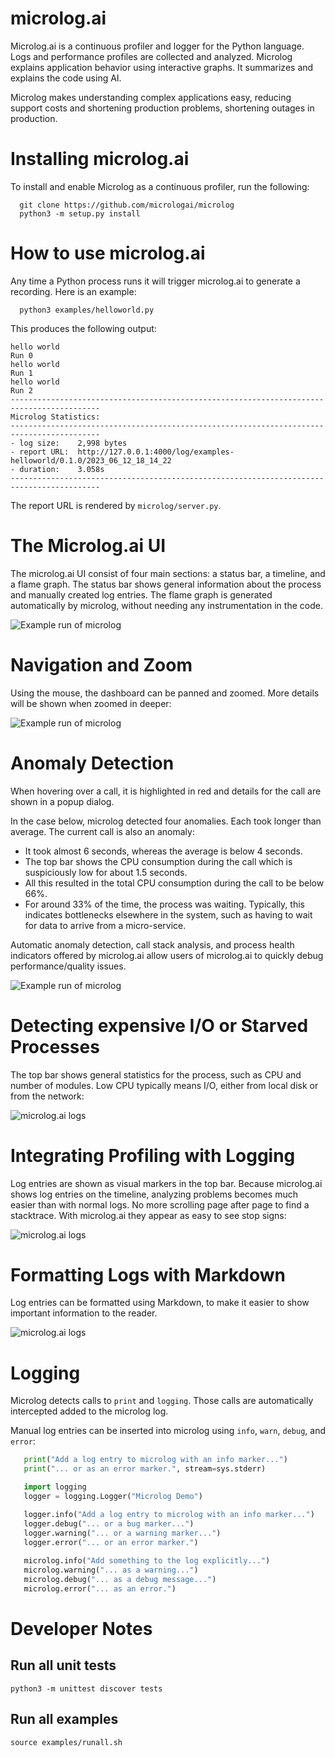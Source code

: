 # microlog.ai

Microlog.ai is a continuous profiler and logger for the Python language.
Logs and performance profiles are collected and analyzed.
Microlog explains application behavior using interactive graphs.
It summarizes and explains the code using AI.

Microlog makes understanding complex applications easy, reducing support costs
and shortening production problems, shortening outages in production.

# Installing microlog.ai

To install and enable Microlog as a continuous profiler, run the following:

```
  git clone https://github.com/micrologai/microlog
  python3 -m setup.py install
```

# How to use microlog.ai

Any time a Python process runs it will trigger microlog.ai to generate a recording. Here is an example:

```
  python3 examples/helloworld.py
```

This produces the following output:

```
hello world
Run 0
hello world
Run 1
hello world
Run 2
------------------------------------------------------------------------------------------
Microlog Statistics:
------------------------------------------------------------------------------------------
- log size:    2,998 bytes
- report URL:  http://127.0.0.1:4000/log/examples-helloworld/0.1.0/2023_06_12_18_14_22
- duration:    3.058s
------------------------------------------------------------------------------------------
```

The report URL is rendered by `microlog/server.py`.

# The Microlog.ai UI 

The microlog.ai UI consist of four main sections: a status bar, a timeline, and a flame graph. The status bar shows general information about the process and manually created log entries. The flame graph is generated automatically by microlog, without needing any instrumentation in the code. 

![Example run of microlog](images/overview.png)

# Navigation and Zoom

Using the mouse, the dashboard can be panned and zoomed. More details will be shown when zoomed in deeper:

![Example run of microlog](images/zoomedin.png)

# Anomaly Detection

When hovering over a call, it is highlighted in red and details for the call are shown in a popup dialog.

In the case below, microlog detected four anomalies. Each took longer than average. The current call is also an anomaly:
 - It took almost 6 seconds, whereas the average is below 4 seconds. 
 - The top bar shows the CPU consumption during the call which is suspiciously low for about 1.5 seconds. 
 - All this resulted in the total CPU consumption during the call to be below 66%. 
 - For around 33% of the time, the process was waiting. Typically, this indicates bottlenecks elsewhere in the system, such as having to wait for data to arrive from a micro-service. 

Automatic anomaly detection, call stack analysis, and process health indicators offered by microlog.ai allow users of microlog.ai to quickly debug performance/quality issues.

![Example run of microlog](images/dialog.png)

# Detecting expensive I/O or Starved Processes

The top bar shows general statistics for the process, such as CPU and number of modules. Low CPU typically means I/O, either from local disk or from the network:

![microlog.ai logs](images/status.png)

# Integrating Profiling with Logging

Log entries are shown as visual markers in the top bar. Because microlog.ai shows log entries on the timeline, analyzing problems becomes much easier than with normal logs. No more scrolling page after page to find a stacktrace. With microlog.ai they appear as easy to see stop signs:

![microlog.ai logs](images/error-log.png)

# Formatting Logs with Markdown

Log entries can be formatted using Markdown, to make it easier to show important information to the reader.

![microlog.ai logs](images/markdown.png)

# Logging 

Microlog detects calls to `print` and `logging`. Those calls are automatically intercepted
added to the microlog log.  

Manual log entries can be inserted into microlog using `info`, `warn`, `debug`, and `error`:

```python
   print("Add a log entry to microlog with an info marker...")
   print("... or as an error marker.", stream=sys.stderr)

   import logging
   logger = logging.Logger("Microlog Demo")

   logger.info("Add a log entry to microlog with an info marker...")
   logger.debug("... or a bug marker...")
   logger.warning("... or a warning marker...")
   logger.error("... or an error marker.")
   
   microlog.info("Add something to the log explicitly...")
   microlog.warning("... as a warning...")
   microlog.debug("... as a debug message...")
   microlog.error("... as an error.")
```

# Developer Notes

## Run all unit tests

```
python3 -m unittest discover tests
```


## Run all examples

```
source examples/runall.sh
```
